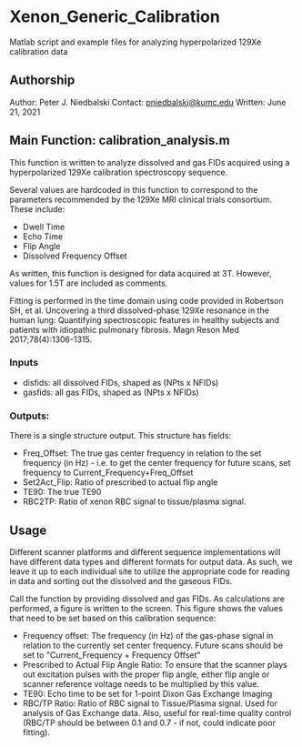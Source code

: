 # Xenon_Generic_Calibration
Matlab script and example files for analyzing hyperpolarized 129Xe calibration data 

## Authorship
Author: Peter J. Niedbalski 
Contact: pniedbalski@kumc.edu
Written: June 21, 2021

## Main Function: calibration_analysis.m
This function is written to analyze dissolved and gas FIDs acquired using a hyperpolarized 129Xe calibration spectroscopy sequence.

Several values are hardcoded in this function to correspond to the parameters recommended by the 129Xe MRI clinical trials consortium. These include:
- Dwell Time
- Echo Time
- Flip Angle
- Dissolved Frequency Offset

As written, this function is designed for data acquired at 3T. However, values for 1.5T are included as comments.

Fitting is performed in the time domain using code provided in Robertson SH, et al. Uncovering a third dissolved-phase 129Xe resonance in the human lung: Quantifying spectroscopic features in healthy subjects and patients with idiopathic pulmonary fibrosis. Magn Reson Med 2017;78(4):1306-1315.

### Inputs
- disfids: all dissolved FIDs, shaped as (NPts x NFIDs)
- gasfids: all gas FIDs, shaped as (NPts x NFIDs)

### Outputs: 
There is a single structure output. This structure has fields:
- Freq_Offset: The true gas center frequency in relation to the set frequency (in Hz) - i.e. to get the center frequency for future scans, set frequency to Current_Frequency+Freq_Offset
- Set2Act_Flip: Ratio of prescribed to actual flip angle
- TE90: The true TE90
- RBC2TP: Ratio of xenon RBC signal to tissue/plasma signal.

## Usage
Different scanner platforms and different sequence implementations will have different data types and different formats for output data. As such, we leave it up to each individual site to utilize the appropriate code for reading in data and sorting out the dissolved and the gaseous FIDs.

Call the function by providing dissolved and gas FIDs. As calculations are performed, a figure is written to the screen. This figure shows the values that need to be set based on this calibration sequence:
- Frequency offset: The frequency (in Hz) of the gas-phase signal in relation to the currently set center frequency. Future scans should be set to "Current_Frequency + Frequency Offset"
- Prescribed to Actual Flip Angle Ratio: To ensure that the scanner plays out excitation pulses with the proper flip angle, either flip angle or scanner reference voltage needs to be multiplied by this value.
- TE90: Echo time to be set for 1-point Dixon Gas Exchange Imaging
- RBC/TP Ratio: Ratio of RBC signal to Tissue/Plasma signal. Used for analysis of Gas Exchange data. Also, useful for real-time quality control (RBC/TP should be between 0.1 and 0.7 - if not, could indicate poor fitting).